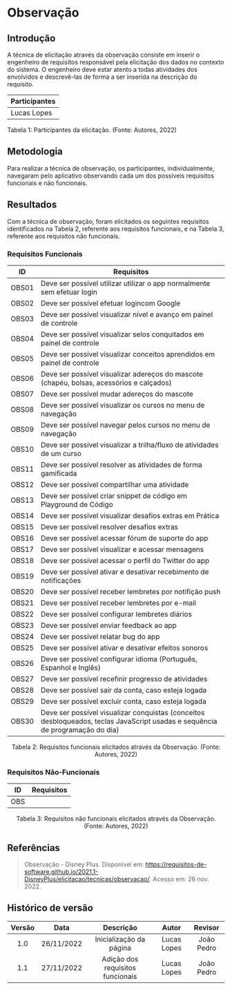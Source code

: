# Observação

## Introdução
A técnica de elicitação através da observação consiste em inserir o engenheiro de requisitos responsável pela elicitação dos dados no contexto do sistema. O engenheiro deve estar atento a todas atividades dos envolvidos e descrevê-las de forma a ser inserida na descrição do requisito.

| Participantes |
| ---- |
| Lucas Lopes |
<figcaption>Tabela 1: Participantes da elicitação. (Fonte: Autores, 2022)</figcaption>

## Metodologia
Para realizar a técnica de observação, os participantes, individualmente, navegaram pelo aplicativo observando cada um dos possíveis requisitos funcionais e não funcionais.

## Resultados
Com a técnica de observação, foram elicitados os seguintes requisitos identificados na Tabela 2, referente aos requisitos funcionais, e na Tabela 3, referente aos requisitos não funcionais.

### Requisitos Funcionais

| ID | Requisitos |
| :--: | ---- |
| OBS01 | Deve ser possível utilizar utilizar o app normalmente sem efetuar login |
| OBS02 | Deve ser possível efetuar logincom Google |
| OBS03 | Deve ser possível visualizar nível e avanço em painel de controle |
| OBS04 | Deve ser possível visualizar selos conquitados em painel de controle |
| OBS05 | Deve ser possível visualizar conceitos aprendidos em painel de controle |
| OBS06 | Deve ser possível visualizar adereços do mascote (chapéu, bolsas, acessórios e calçados) |
| OBS07 | Deve ser possível mudar adereços do mascote |
| OBS08 | Deve ser possível visualizar os cursos no menu de navegação |
| OBS09 | Deve ser possível navegar pelos cursos no menu de navegação |
| OBS10 | Deve ser possível visualizar a trilha/fluxo de atividades de um curso |
| OBS11 | Deve ser possível resolver as atividades de forma gamificada |
| OBS12 | Deve ser possível compartilhar uma atividade |
| OBS13 | Deve ser possível criar snippet de código em Playground de Código |
| OBS14 | Deve ser possível visualizar desafios extras em Prática |
| OBS15 | Deve ser possível resolver desafios extras |
| OBS16 | Deve ser possível acessar fórum de suporte do app |
| OBS17 | Deve ser possível visualizar e acessar mensagens |
| OBS18 | Deve ser possível acessar o perfil do Twitter do app |
| OBS19 | Deve ser possível ativar e desativar recebimento de notificações |
| OBS20 | Deve ser possível receber lembretes por notifição push |
| OBS21 | Deve ser possível receber lembretes por e-mail |
| OBS22 | Deve ser possível configurar lembretes diários |
| OBS23 | Deve ser possível enviar feedback ao app |
| OBS24 | Deve ser possível relatar bug do app |
| OBS25 | Deve ser possível ativar e desativar efeitos sonoros |
| OBS26 | Deve ser possível configurar idioma (Português, Espanhol e Inglês) |
| OBS27 | Deve ser possível recefinir progresso de atividades |
| OBS28 | Deve ser possível sair da conta, caso esteja logada |
| OBS29 | Deve ser possível excluir conta, caso esteja logada |
| OBS30 | Deve ser possível visualizar conquistas (conceitos desbloqueados, teclas JavaScript usadas e sequência de programação do dia) |

<figcaption align="center">Tabela 2: Requisitos funcionais elicitados através da Observação. (Fonte: Autores, 2022)</figcaption>


### Requisitos Não-Funcionais

| ID | Requisitos |
| :--: | ---- |
| OBS |  |
<figcaption align="center">Tabela 3: Requisitos não funcionais elicitados através da Observação. (Fonte: Autores, 2022)</figcaption>



## Referências
> Observação - Disney Plus.  Disponível em: <https://requisitos-de-software.github.io/2021.1-DisneyPlus/elicitacao/tecnicas/observacao/>. Acesso em: 26 nov. 2022.


## Histórico de versão
| Versão | Data | Descrição | Autor | Revisor |
| :----: | :--: | :-------: | :---: | :-----: |
| 1.0 | 26/11/2022 | Inicialização da página | Lucas Lopes | João Pedro |
| 1.1 | 27/11/2022 | Adição dos requisitos funcionais | Lucas Lopes | João Pedro |